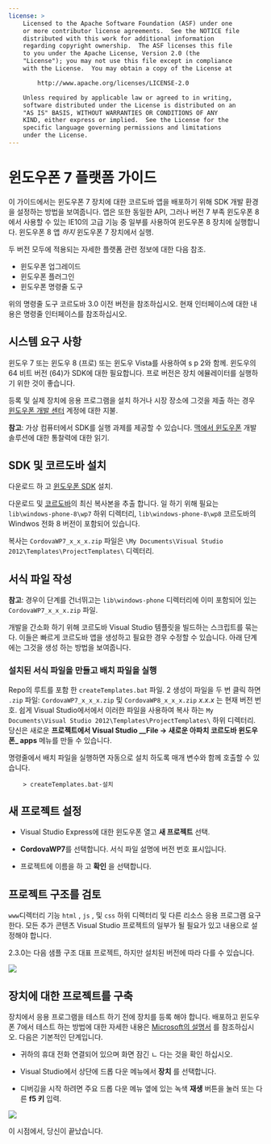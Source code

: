 ```yaml
---
license: >
    Licensed to the Apache Software Foundation (ASF) under one
    or more contributor license agreements.  See the NOTICE file
    distributed with this work for additional information
    regarding copyright ownership.  The ASF licenses this file
    to you under the Apache License, Version 2.0 (the
    "License"); you may not use this file except in compliance
    with the License.  You may obtain a copy of the License at

        http://www.apache.org/licenses/LICENSE-2.0

    Unless required by applicable law or agreed to in writing,
    software distributed under the License is distributed on an
    "AS IS" BASIS, WITHOUT WARRANTIES OR CONDITIONS OF ANY
    KIND, either express or implied.  See the License for the
    specific language governing permissions and limitations
    under the License.
---
```


# 윈도우폰 7 플랫폼 가이드

이 가이드에서는 윈도우폰 7 장치에 대한 코르도바 앱을 배포하기 위해 SDK 개발 환경을 설정하는 방법을 보여줍니다. 앱은 또한 동일한 API, 그러나 버전 7 부족 윈도우폰 8에서 사용할 수 있는 IE10의 고급 기능 중 일부를 사용하여 윈도우폰 8 장치에 실행합니다. 윈도우폰 8 앱 *하지* 윈도우폰 7 장치에서 실행.

두 버전 모두에 적용되는 자세한 플랫폼 관련 정보에 대한 다음 참조.

*   윈도우폰 업그레이드
*   윈도우폰 플러그인
*   윈도우폰 명령줄 도구

위의 명령줄 도구 코르도바 3.0 이전 버전을 참조하십시오. 현재 인터페이스에 대한 내용은 명령줄 인터페이스를 참조하십시오.

## 시스템 요구 사항

윈도우 7 또는 윈도우 8 (프로) 또는 윈도우 Vista를 사용하여 s p 2와 함께. 윈도우의 64 비트 버전 (64)가 SDK에 대한 필요합니다. 프로 버전은 장치 에뮬레이터를 실행하기 위한 것이 좋습니다.

등록 및 실제 장치에 응용 프로그램을 설치 하거나 시장 장소에 그것을 제출 하는 경우 [윈도우폰 개발 센터][1] 계정에 대한 지불.

 [1]: http://dev.windowsphone.com/en-us/publish

**참고**: 가상 컴퓨터에서 SDK를 실행 과제를 제공할 수 있습니다. [맥에서 윈도우폰][2] 개발 솔루션에 대한 통찰력에 대한 읽기.

 [2]: http://aka.ms/BuildaWP8appona맥

## SDK 및 코르도바 설치

다운로드 하 고 [윈도우폰 SDK][3] 설치.

 [3]: http://www.microsoft.com/download/en/details.aspx?displaylang=en&id=27570/

다운로드 및 [코르도바][4]의 최신 복사본을 추출 합니다. 일 하기 위해 필요는 `lib\windows-phone-8\wp7` 하위 디렉터리, `lib\windows-phone-8\wp8` 코르도바의 Windwos 전화 8 버전이 포함되어 있습니다.

 [4]: http://phonegap.com/download

복사는 `CordovaWP7_x_x_x.zip` 파일은 `\My Documents\Visual
Studio 2012\Templates\ProjectTemplates\` 디렉터리.

## 서식 파일 작성

**참고**: 경우이 단계를 건너뛰고는 `lib\windows-phone` 디렉터리에 이미 포함되어 있는 `CordovaWP7_x_x_x.zip` 파일.

개발을 간소화 하기 위해 코르도바 Visual Studio 템플릿을 빌드하는 스크립트를 묶는다. 이들은 빠르게 코르도바 앱을 생성하고 필요한 경우 수정할 수 있습니다. 아래 단계에는 그것을 생성 하는 방법을 보여줍니다.

### 설치된 서식 파일을 만들고 배치 파일을 실행

Repo의 루트를 포함 한 `createTemplates.bat` 파일. 2 생성이 파일을 두 번 클릭 하면 `.zip` 파일: `CordovaWP7_x_x_x.zip` 및 `CordovaWP8_x_x_x.zip` *x.x.x* 는 현재 버전 번호. 쉽게 Visual Studio에서에서 이러한 파일을 사용하여 복사 하는 `My Documents\Visual Studio
2012\Templates\ProjectTemplates\` 하위 디렉터리. 당신은 새로운 **프로젝트에서 Visual Studio _\_File → 새로운 아파치 코르도바 윈도우폰\_ apps** 메뉴를 만들 수 있습니다.

명령줄에서 배치 파일을 실행하면 자동으로 설치 하도록 매개 변수와 함께 호출할 수 있습니다.

        > createTemplates.bat-설치
    

## 새 프로젝트 설정

*   Visual Studio Express에 대한 윈도우폰 열고 **새 프로젝트** 선택.

*   **CordovaWP7**를 선택합니다. 서식 파일 설명에 버전 번호 표시입니다.

*   프로젝트에 이름을 하 고 **확인** 을 선택합니다.

## 프로젝트 구조를 검토

`www`디렉터리 기능 `html` , `js` , 및 `css` 하위 디렉터리 및 다른 리소스 응용 프로그램 요구 한다. 모든 추가 콘텐츠 Visual Studio 프로젝트의 일부가 될 필요가 있고 내용으로 설정해야 합니다.

2.3.0는 다음 샘플 구조 대표 프로젝트, 하지만 설치된 버전에 따라 다를 수 있습니다.

![][5]

 [5]: img/guide/platforms/wp8/projectStructure.png

## 장치에 대한 프로젝트를 구축

장치에서 응용 프로그램을 테스트 하기 전에 장치를 등록 해야 합니다. 배포하고 윈도우폰 7에서 테스트 하는 방법에 대한 자세한 내용은 [Microsoft의 설명서][6] 를 참조하십시오. 다음은 기본적인 단계입니다.

 [6]: http://msdn.microsoft.com/en-us/library/windowsphone/develop/ff402565(v=vs.105).aspx

*   귀하의 휴대 전화 연결되어 있으며 화면 잠긴 ㄴ 다는 것을 확인 하십시오.

*   Visual Studio에서 상단에 드롭 다운 메뉴에서 **장치** 를 선택합니다.

*   디버깅을 시작 하려면 주요 드롭 다운 메뉴 옆에 있는 녹색 **재생** 버튼을 눌러 또는 다른 **f5 키** 입력.

![][7]

 [7]: img/guide/platforms/wp7/wpd.png

이 시점에서, 당신이 끝났습니다.